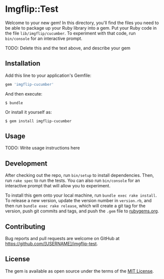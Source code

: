 # Imgflip::Test

Welcome to your new gem! In this directory, you'll find the files you need to be able to package up your Ruby library into a gem. Put your Ruby code in the file `lib/imgflip/cucumber`. To experiment with that code, run `bin/console` for an interactive prompt.

TODO: Delete this and the text above, and describe your gem

## Installation

Add this line to your application's Gemfile:

```ruby
gem 'imgflip-cucumber'
```

And then execute:

    $ bundle

Or install it yourself as:

    $ gem install imgflip-cucumber

## Usage

TODO: Write usage instructions here

## Development

After checking out the repo, run `bin/setup` to install dependencies. Then, run `rake spec` to run the tests. You can also run `bin/console` for an interactive prompt that will allow you to experiment.

To install this gem onto your local machine, run `bundle exec rake install`. To release a new version, update the version number in `version.rb`, and then run `bundle exec rake release`, which will create a git tag for the version, push git commits and tags, and push the `.gem` file to [rubygems.org](https://rubygems.org).

## Contributing

Bug reports and pull requests are welcome on GitHub at https://github.com/[USERNAME]/imgflip-test.


## License

The gem is available as open source under the terms of the [MIT License](http://opensource.org/licenses/MIT).
